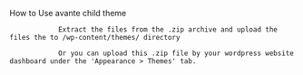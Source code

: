 How to Use avante child theme

				Extract the files from the .zip archive and upload the files the to /wp-content/themes/ directory

				Or you can upload this .zip file by your wordpress website dashboard under the 'Appearance > Themes' tab.
